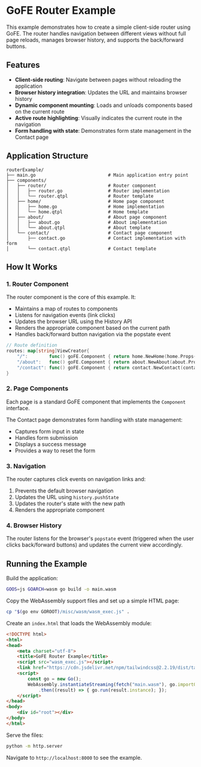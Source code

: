 # GoFE Router Example

This example demonstrates how to create a simple client-side router using GoFE. The router handles navigation between different views without full page reloads, manages browser history, and supports the back/forward buttons.

## Features

- **Client-side routing**: Navigate between pages without reloading the application
- **Browser history integration**: Updates the URL and maintains browser history
- **Dynamic component mounting**: Loads and unloads components based on the current route
- **Active route highlighting**: Visually indicates the current route in the navigation
- **Form handling with state**: Demonstrates form state management in the Contact page

## Application Structure

```
routerExample/
├── main.go                           # Main application entry point
├── components/
│   ├── router/                       # Router component
│   │   ├── router.go                 # Router implementation
│   │   └── router.qtpl               # Router template
│   ├── home/                         # Home page component
│   │   ├── home.go                   # Home implementation
│   │   └── home.qtpl                 # Home template
│   ├── about/                        # About page component
│   │   ├── about.go                  # About implementation
│   │   └── about.qtpl                # About template
│   └── contact/                      # Contact page component
│       ├── contact.go                # Contact implementation with form
│       └── contact.qtpl              # Contact template
```

## How It Works

### 1. Router Component

The router component is the core of this example. It:

- Maintains a map of routes to components
- Listens for navigation events (link clicks)
- Updates the browser URL using the History API
- Renders the appropriate component based on the current path
- Handles back/forward button navigation via the popstate event

```go
// Route definition
routes: map[string]ViewCreator{
    "/":        func() goFE.Component { return home.NewHome(home.Props{}) },
    "/about":   func() goFE.Component { return about.NewAbout(about.Props{}) },
    "/contact": func() goFE.Component { return contact.NewContact(contact.Props{}) },
}
```

### 2. Page Components

Each page is a standard GoFE component that implements the `Component` interface. 

The Contact page demonstrates form handling with state management:
- Captures form input in state
- Handles form submission
- Displays a success message
- Provides a way to reset the form

### 3. Navigation

The router captures click events on navigation links and:
1. Prevents the default browser navigation
2. Updates the URL using `history.pushState`
3. Updates the router's state with the new path
4. Renders the appropriate component

### 4. Browser History

The router listens for the browser's `popstate` event (triggered when the user clicks back/forward buttons) and updates the current view accordingly.

## Running the Example

Build the application:

```bash
GOOS=js GOARCH=wasm go build -o main.wasm
```

Copy the WebAssembly support files and set up a simple HTML page:

```bash
cp "$(go env GOROOT)/misc/wasm/wasm_exec.js" .
```

Create an `index.html` that loads the WebAssembly module:

```html
<!DOCTYPE html>
<html>
<head>
    <meta charset="utf-8">
    <title>GoFE Router Example</title>
    <script src="wasm_exec.js"></script>
    <link href="https://cdn.jsdelivr.net/npm/tailwindcss@2.2.19/dist/tailwind.min.css" rel="stylesheet">
    <script>
        const go = new Go();
        WebAssembly.instantiateStreaming(fetch("main.wasm"), go.importObject)
            .then((result) => { go.run(result.instance); });
    </script>
</head>
<body>
    <div id="root"></div>
</body>
</html>
```

Serve the files:

```bash
python -m http.server
```

Navigate to `http://localhost:8000` to see the example. 